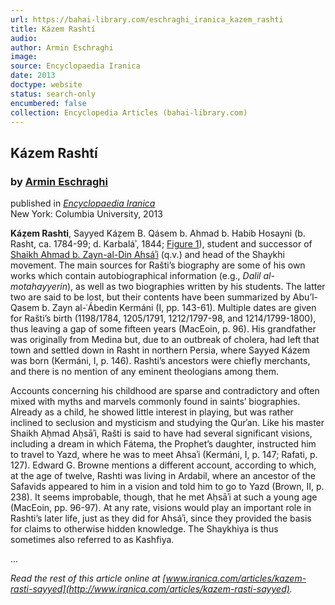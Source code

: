 ```yaml
---
url: https://bahai-library.com/eschraghi_iranica_kazem_rashti
title: Kázem Rashtí
audio: 
author: Armin Eschraghi
image: 
source: Encyclopaedia Iranica
date: 2013
doctype: website
status: search-only
encumbered: false
collection: Encyclopedia Articles (bahai-library.com)
---
```



## Kázem Rashtí

### by [Armin Eschraghi](https://bahai-library.com/author/Armin+Eschraghi)

published in [_Encyclopaedia Iranica_](https://bahai-library.com/series/Encyclopaedia%20Iranica)  
New York: Columbia University, 2013


**Káẓem Rashti**, Sayyed Káẓem B. Qásem b. Ahmad b. Habib Hosayni (b. Rasht, ca. 1784-99; d. Karbaláʾ, 1844; [Figure 1](http://www.iranicaonline.org/uploads/files/kazem-rasti-sayyed-fig1.jpg "Figure 1. Drawing of Sayyed Kázem Rashti.")), student and successor of [Shaikh Ahmad b. Zayn-al-Din Ahsáʾi](http://bahai-library.com/maceoin_iranica_shaykh_ahsai) (q.v.) and head of the Shaykhi movement. The main sources for Rašti’s biography are some of his own works which contain autobiographical information (e.g., _Dalil al-motahayyerin_), as well as two biographies written by his students. The latter two are said to be lost, but their contents have been summarized by Abu’l-Qasem b. Zayn al-ʿÁbedin Kermáni (I, pp. 143-61). Multiple dates are given for Rašti’s birth (1198/1784, 1205/1791, 1212/1797-98, and 1214/1799-1800), thus leaving a gap of some fifteen years (MacEoin, p. 96). His grandfather was originally from Medina but, due to an outbreak of cholera, had left that town and settled down in Rasht in northern Persia, where Sayyed Kázem was born (Kermáni, I, p. 146). Rashti’s ancestors were chiefly merchants, and there is no mention of any eminent theologians among them.

Accounts concerning his childhood are sparse and contradictory and often mixed with myths and marvels commonly found in saints’ biographies. Already as a child, he showed little interest in playing, but was rather inclined to seclusion and mysticism and studying the Qurʾan. Like his master Shaikh Aḥmad Aḥsāʾi, Rašti is said to have had several significant visions, including a dream in which Fátema, the Prophet’s daughter, instructed him to travel to Yazd, where he was to meet Ahsaʾi (Kermáni, I, p. 147; Rafati, p. 127). Edward G. Browne mentions a different account, according to which, at the age of twelve, Rashti was living in Ardabil, where an ancestor of the Safavids appeared to him in a vision and told him to go to Yazd (Brown, II, p. 238). It seems improbable, though, that he met Aḥsāʾi at such a young age (MacEoin, pp. 96-97). At any rate, visions would play an important role in Rashti’s later life, just as they did for Ahsáʾi, since they provided the basis for claims to otherwise hidden knowledge. The Shaykhiya is thus sometimes also referred to as Kashfiya.

...

_Read the rest of this article online at [www.iranica.com/articles/kazem-rasti-sayyed](http://www.iranica.com/articles/kazem-rasti-sayyed)._